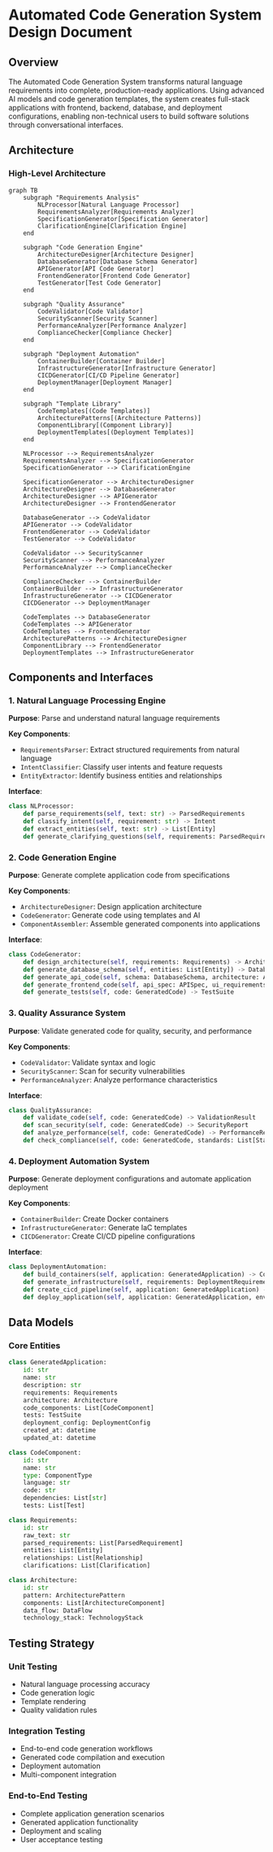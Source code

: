 # Automated Code Generation System Design Document

## Overview

The Automated Code Generation System transforms natural language requirements into complete, production-ready applications. Using advanced AI models and code generation templates, the system creates full-stack applications with frontend, backend, database, and deployment configurations, enabling non-technical users to build software solutions through conversational interfaces.

## Architecture

### High-Level Architecture

```mermaid
graph TB
    subgraph "Requirements Analysis"
        NLProcessor[Natural Language Processor]
        RequirementsAnalyzer[Requirements Analyzer]
        SpecificationGenerator[Specification Generator]
        ClarificationEngine[Clarification Engine]
    end
    
    subgraph "Code Generation Engine"
        ArchitectureDesigner[Architecture Designer]
        DatabaseGenerator[Database Schema Generator]
        APIGenerator[API Code Generator]
        FrontendGenerator[Frontend Code Generator]
        TestGenerator[Test Code Generator]
    end
    
    subgraph "Quality Assurance"
        CodeValidator[Code Validator]
        SecurityScanner[Security Scanner]
        PerformanceAnalyzer[Performance Analyzer]
        ComplianceChecker[Compliance Checker]
    end
    
    subgraph "Deployment Automation"
        ContainerBuilder[Container Builder]
        InfrastructureGenerator[Infrastructure Generator]
        CICDGenerator[CI/CD Pipeline Generator]
        DeploymentManager[Deployment Manager]
    end
    
    subgraph "Template Library"
        CodeTemplates[(Code Templates)]
        ArchitecturePatterns[(Architecture Patterns)]
        ComponentLibrary[(Component Library)]
        DeploymentTemplates[(Deployment Templates)]
    end
    
    NLProcessor --> RequirementsAnalyzer
    RequirementsAnalyzer --> SpecificationGenerator
    SpecificationGenerator --> ClarificationEngine
    
    SpecificationGenerator --> ArchitectureDesigner
    ArchitectureDesigner --> DatabaseGenerator
    ArchitectureDesigner --> APIGenerator
    ArchitectureDesigner --> FrontendGenerator
    
    DatabaseGenerator --> CodeValidator
    APIGenerator --> CodeValidator
    FrontendGenerator --> CodeValidator
    TestGenerator --> CodeValidator
    
    CodeValidator --> SecurityScanner
    SecurityScanner --> PerformanceAnalyzer
    PerformanceAnalyzer --> ComplianceChecker
    
    ComplianceChecker --> ContainerBuilder
    ContainerBuilder --> InfrastructureGenerator
    InfrastructureGenerator --> CICDGenerator
    CICDGenerator --> DeploymentManager
    
    CodeTemplates --> DatabaseGenerator
    CodeTemplates --> APIGenerator
    CodeTemplates --> FrontendGenerator
    ArchitecturePatterns --> ArchitectureDesigner
    ComponentLibrary --> FrontendGenerator
    DeploymentTemplates --> InfrastructureGenerator
```

## Components and Interfaces

### 1. Natural Language Processing Engine

**Purpose**: Parse and understand natural language requirements

**Key Components**:
- `RequirementsParser`: Extract structured requirements from natural language
- `IntentClassifier`: Classify user intents and feature requests
- `EntityExtractor`: Identify business entities and relationships

**Interface**:
```python
class NLProcessor:
    def parse_requirements(self, text: str) -> ParsedRequirements
    def classify_intent(self, requirement: str) -> Intent
    def extract_entities(self, text: str) -> List[Entity]
    def generate_clarifying_questions(self, requirements: ParsedRequirements) -> List[Question]
```

### 2. Code Generation Engine

**Purpose**: Generate complete application code from specifications

**Key Components**:
- `ArchitectureDesigner`: Design application architecture
- `CodeGenerator`: Generate code using templates and AI
- `ComponentAssembler`: Assemble generated components into applications

**Interface**:
```python
class CodeGenerator:
    def design_architecture(self, requirements: Requirements) -> Architecture
    def generate_database_schema(self, entities: List[Entity]) -> DatabaseSchema
    def generate_api_code(self, schema: DatabaseSchema, architecture: Architecture) -> APICode
    def generate_frontend_code(self, api_spec: APISpec, ui_requirements: UIRequirements) -> FrontendCode
    def generate_tests(self, code: GeneratedCode) -> TestSuite
```

### 3. Quality Assurance System

**Purpose**: Validate generated code for quality, security, and performance

**Key Components**:
- `CodeValidator`: Validate syntax and logic
- `SecurityScanner`: Scan for security vulnerabilities
- `PerformanceAnalyzer`: Analyze performance characteristics

**Interface**:
```python
class QualityAssurance:
    def validate_code(self, code: GeneratedCode) -> ValidationResult
    def scan_security(self, code: GeneratedCode) -> SecurityReport
    def analyze_performance(self, code: GeneratedCode) -> PerformanceReport
    def check_compliance(self, code: GeneratedCode, standards: List[Standard]) -> ComplianceReport
```

### 4. Deployment Automation System

**Purpose**: Generate deployment configurations and automate application deployment

**Key Components**:
- `ContainerBuilder`: Create Docker containers
- `InfrastructureGenerator`: Generate IaC templates
- `CICDGenerator`: Create CI/CD pipeline configurations

**Interface**:
```python
class DeploymentAutomation:
    def build_containers(self, application: GeneratedApplication) -> ContainerConfig
    def generate_infrastructure(self, requirements: DeploymentRequirements) -> InfrastructureCode
    def create_cicd_pipeline(self, application: GeneratedApplication) -> PipelineConfig
    def deploy_application(self, application: GeneratedApplication, environment: Environment) -> DeploymentResult
```

## Data Models

### Core Entities

```python
class GeneratedApplication:
    id: str
    name: str
    description: str
    requirements: Requirements
    architecture: Architecture
    code_components: List[CodeComponent]
    tests: TestSuite
    deployment_config: DeploymentConfig
    created_at: datetime
    updated_at: datetime

class CodeComponent:
    id: str
    name: str
    type: ComponentType
    language: str
    code: str
    dependencies: List[str]
    tests: List[Test]

class Requirements:
    id: str
    raw_text: str
    parsed_requirements: List[ParsedRequirement]
    entities: List[Entity]
    relationships: List[Relationship]
    clarifications: List[Clarification]

class Architecture:
    id: str
    pattern: ArchitecturePattern
    components: List[ArchitectureComponent]
    data_flow: DataFlow
    technology_stack: TechnologyStack
```

## Testing Strategy

### Unit Testing
- Natural language processing accuracy
- Code generation logic
- Template rendering
- Quality validation rules

### Integration Testing
- End-to-end code generation workflows
- Generated code compilation and execution
- Deployment automation
- Multi-component integration

### End-to-End Testing
- Complete application generation scenarios
- Generated application functionality
- Deployment and scaling
- User acceptance testing